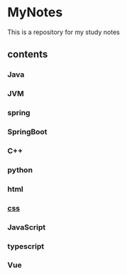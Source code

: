 # MyNotes
This is a repository for my study notes
## contents
### Java
### JVM
### spring
### SpringBoot
### C++
### python
### html
### [css](https://github.com/KevinAndrewl/MyNotes/blob/master/CSS.md)
### JavaScript
### typescript
### Vue
